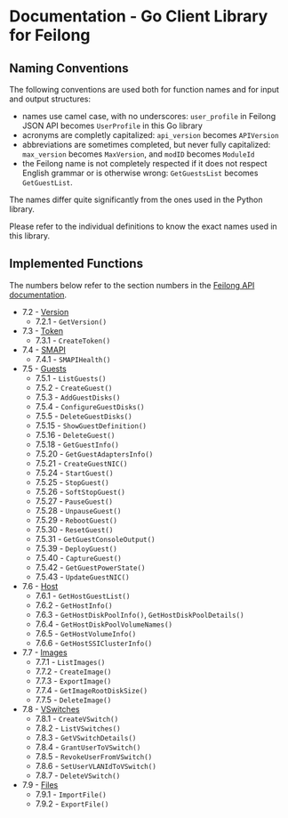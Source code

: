 # Documentation - Go Client Library for Feilong


## Naming Conventions

The following conventions are used both for function names and for input and output structures:

 * names use camel case, with no underscores: `user_profile` in Feilong JSON API becomes `UserProfile` in this Go library
 * acronyms are completly capitalized: `api_version` becomes `APIVersion`
 * abbreviations are sometimes completed, but never fully capitalized: `max_version` becomes `MaxVersion`, and `modID` becomes `ModuleId`
 * the Feilong name is not completely respected if it does not respect English grammar or is otherwise wrong: `GetGuestsList` becomes `GetGuestList`.

The names differ quite significantly from the ones used in the Python library.

Please refer to the individual definitions to know the exact names used in this library.


## Implemented Functions

The numbers below refer to the section numbers in the [Feilong API documentation](https://cloudlib4zvm.readthedocs.io/en/latest/restapi.html).

 * 7.2 - [Version](https://github.com/Bischoff/feilong-client-go/blob/main/version.go)
   * 7.2.1 - `GetVersion()`
 * 7.3 - [Token](https://github.com/Bischoff/feilong-client-go/blob/main/token.go)
   * 7.3.1 - `CreateToken()`
 * 7.4 - [SMAPI](https://github.com/Bischoff/feilong-client-go/blob/main/smapi.go)
   * 7.4.1 - `SMAPIHealth()`
 * 7.5 - [Guests](https://github.com/Bischoff/feilong-client-go/blob/main/guests.go)
   * 7.5.1 - `ListGuests()`
   * 7.5.2 - `CreateGuest()`
   * 7.5.3 - `AddGuestDisks()`
   * 7.5.4 - `ConfigureGuestDisks()`
   * 7.5.5 - `DeleteGuestDisks()`
   * 7.5.15 - `ShowGuestDefinition()`
   * 7.5.16 - `DeleteGuest()`
   * 7.5.18 - `GetGuestInfo()`
   * 7.5.20 - `GetGuestAdaptersInfo()`
   * 7.5.21 - `CreateGuestNIC()`
   * 7.5.24 - `StartGuest()`
   * 7.5.25 - `StopGuest()`
   * 7.5.26 - `SoftStopGuest()`
   * 7.5.27 - `PauseGuest()`
   * 7.5.28 - `UnpauseGuest()`
   * 7.5.29 - `RebootGuest()`
   * 7.5.30 - `ResetGuest()`
   * 7.5.31 - `GetGuestConsoleOutput()`
   * 7.5.39 - `DeployGuest()`
   * 7.5.40 - `CaptureGuest()`
   * 7.5.42 - `GetGuestPowerState()`
   * 7.5.43 - `UpdateGuestNIC()`
 * 7.6 - [Host](https://github.com/Bischoff/feilong-client-go/blob/main/host.go)
   * 7.6.1 - `GetHostGuestList()`
   * 7.6.2 - `GetHostInfo()`
   * 7.6.3 - `GetHostDiskPoolInfo()`, `GetHostDiskPoolDetails()`
   * 7.6.4 - `GetHostDiskPoolVolumeNames()`
   * 7.6.5 - `GetHostVolumeInfo()`
   * 7.6.6 - `GetHostSSIClusterInfo()`
 * 7.7 - [Images](https://github.com/Bischoff/feilong-client-go/blob/main/images.go)
   * 7.7.1 - `ListImages()`
   * 7.7.2 - `CreateImage()`
   * 7.7.3 - `ExportImage()`
   * 7.7.4 - `GetImageRootDiskSize()`
   * 7.7.5 - `DeleteImage()`
 * 7.8 - [VSwitches](https://github.com/Bischoff/feilong-client-go/blob/main/vswitches.go)
   * 7.8.1 - `CreateVSwitch()`
   * 7.8.2 - `ListVSwitches()`
   * 7.8.3 - `GetVSwitchDetails()`
   * 7.8.4 - `GrantUserToVSwitch()`
   * 7.8.5 - `RevokeUserFromVSwitch()`
   * 7.8.6 - `SetUserVLANIdToVSwitch()`
   * 7.8.7 - `DeleteVSwitch()`
 * 7.9 - [Files](https://github.com/Bischoff/feilong-client-go/blob/main/file.go)
   * 7.9.1 - `ImportFile()`
   * 7.9.2 - `ExportFile()`
